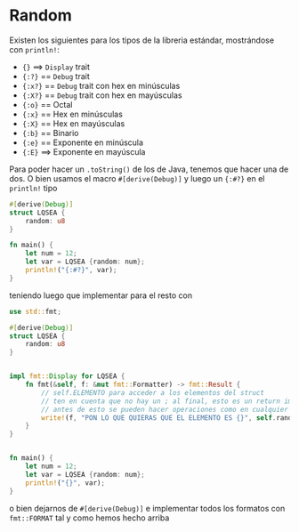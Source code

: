 # Random

Existen los siguientes para los tipos de la libreria estándar, mostrándose con `println!`:

- `{}` ==> `Display` trait
- `{:?}` == `Debug` trait
- `{:x?}` == `Debug` trait con hex en minúsculas
- `{:X?}` == `Debug` trait con hex en mayúsculas
- `{:o}` == Octal
- `{:x}` == Hex en minúsculas
- `{:X}` == Hex en mayúsculas
- `{:b}` == Binario
- `{:e}` == Exponente en minúscula
- `{:E}` ==> Exponente en mayúscula 

Para poder hacer un `.toString()` de los de Java, tenemos que hacer una de dos. O bien usamos el macro `#[derive(Debug)]` y luego un `{:#?}` en el `println!` tipo

```rust
#[derive(Debug)]
struct LQSEA {
    random: u8
}

fn main() {
    let num = 12;
    let var = LQSEA {random: num};
    println!("{:#?}", var);
}
```

teniendo luego que implementar para el resto con

```rust
use std::fmt;

#[derive(Debug)]
struct LQSEA {
    random: u8
}


impl fmt::Display for LQSEA {
    fn fmt(&self, f: &mut fmt::Formatter) -> fmt::Result {
        // self.ELEMENTO para acceder a los elementos del struct
        // ten en cuenta que no hay un ; al final, esto es un return implícito, más o menos
        // antes de esto se pueden hacer operaciones como en cualquier función
        write!(f, "PON LO QUE QUIERAS QUE EL ELEMENTO ES {}", self.random)
    }
}


fn main() {
    let num = 12;
    let var = LQSEA {random: num};
    println!("{}", var);
}
```

o bien dejarnos de `#[derive(Debug)]` e implementar todos los formatos con `fmt::FORMAT` tal y como hemos hecho arriba
